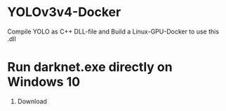 # YOLOv3v4-Docker
Compile YOLO as C++ DLL-file and Build a Linux-GPU-Docker to use this .dll
# Run darknet.exe directly on Windows 10
1. Download 
